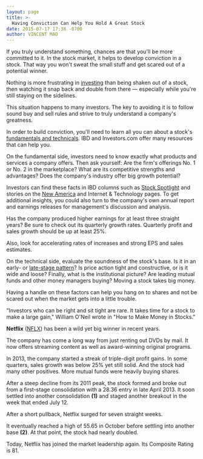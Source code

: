 ```yaml
---
layout: page
title: >-
  Having Conviction Can Help You Hold A Great Stock
date: 2015-07-17 17:38 -0700
author: VINCENT MAO
---
```





If you truly understand something, chances are that you'll be more committed to it. In the stock market, it helps to develop conviction in a stock. That way you won't sweat the small stuff and get scared out of a potential winner.


Nothing is more frustrating in [investing](http://education.investors.com/) than being shaken out of a stock, then watching it snap back and double from there — especially while you're still staying on the sidelines.


This situation happens to many investors. The key to avoiding it is to follow sound buy and sell rules and strive to truly understand a company's greatness.


In order to build conviction, you'll need to learn all you can about a stock's [fundamentals and technicals](http://education.investors.com/investors-corner/761584-use-ibd-stock-checkup-to-check-health.htm). IBD and Investors.com offer many resources that can help you.


On the fundamental side, investors need to know exactly what products and services a company offers. Then ask yourself: Are the firm's offerings No. 1 or No. 2 in the marketplace? What are its competitive strengths and advantages? Does the company's industry offer big growth potential?


Investors can find these facts in IBD columns such as [Stock Spotlight](http://news.investors.com/investing/stock-spotlight.htm) and stories on the [New America](http://news.investors.com/business/new-america.htm) and Internet & Technology pages. To get additional insights, you could also turn to the company's own annual report and earnings releases for management's discussion and analysis.


Has the company produced higher earnings for at least three straight years? Be sure to check out its quarterly growth rates. Quarterly profit and sales growth should be up at least 25%.


Also, look for accelerating rates of increases and strong EPS and sales estimates.


On the technical side, evaluate the soundness of the stock's base. Is it in an early- or [late-stage pattern](http://education.investors.com/investors-corner/757525-buy-early-not-late.htm)? Is price action tight and constructive, or is it wide and loose? Finally, what is the institutional picture? Are leading mutual funds and other money managers buying? Moving a stock takes big money.


Having a handle on these factors can help you hang on to shares and not be scared out when the market gets into a little trouble.


"Investors who can be right and sit tight are rare. It takes time for a stock to make a large gain," William O'Neil wrote in "How to Make Money in Stocks."


**Netflix** ([NFLX](https://research.investors.com/quote.aspx?symbol=NFLX)) has been a wild yet big winner in recent years.


The company has come a long way from just renting out DVDs by mail. It now offers streaming content as well as award-winning original programs.


In 2013, the company started a streak of triple-digit profit gains. In some quarters, sales growth was below 25% yet still solid. And the stock had many other positives. More mutual funds were heavily buying shares.


After a steep decline from its 2011 peak, the stock formed and broke out from a first-stage consolidation with a 28.36 entry in late April 2013. It soon settled into another consolidation **(1)** and staged another breakout in the week that ended July 12.


After a short pullback, Netflix surged for seven straight weeks.


It eventually reached a high of 55.65 in October before settling into another base  **(2)**. At that point, the stock had nearly doubled.


Today, Netflix has joined the market leadership again. Its Composite Rating is 81.




